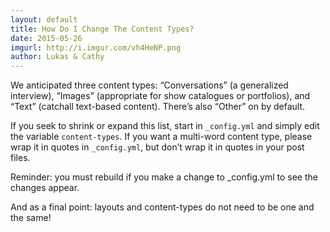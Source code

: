 ```yaml
---
layout: default
title: How Do I Change The Content Types?
date: 2015-05-26
imgurl: http://i.imgur.com/vh4HeNP.png
author: Lukas & Cathy
---
```


We anticipated three content types: “Conversations” (a generalized interview), “Images” (appropriate for show catalogues or portfolios), and “Text” (catchall text-based content). There’s also “Other” on by default. 

If you seek to shrink or expand this list, start in `_config.yml` and simply edit the variable `content-types`. If you want a multi-word content type, please wrap it in quotes in `_config.yml`, but don’t wrap it in quotes in your post files. 

Reminder: you must rebuild if you make a change to _config.yml to see the changes appear. 

And as a final point: layouts and content-types do not need to be one and the same! 